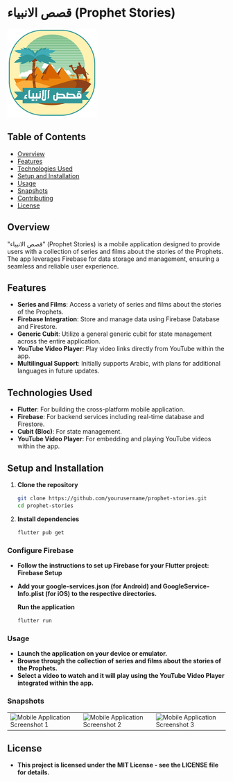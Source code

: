 # قصص الانبياء (Prophet Stories)

![App Screenshot](assets/images/icon.png)

## Table of Contents
- [Overview](#overview)
- [Features](#features)
- [Technologies Used](#technologies-used)
- [Setup and Installation](#setup-and-installation)
- [Usage](#usage)
- [Snapshots](#snapshots)
- [Contributing](#contributing)
- [License](#license)

## Overview
"قصص الانبياء" (Prophet Stories) is a mobile application designed to provide users with a collection of series and films about the stories of the Prophets. The app leverages Firebase for data storage and management, ensuring a seamless and reliable user experience.

## Features
- **Series and Films**: Access a variety of series and films about the stories of the Prophets.
- **Firebase Integration**: Store and manage data using Firebase Database and Firestore.
- **Generic Cubit**: Utilize a general generic cubit for state management across the entire application.
- **YouTube Video Player**: Play video links directly from YouTube within the app.
- **Multilingual Support**: Initially supports Arabic, with plans for additional languages in future updates.

## Technologies Used
- **Flutter**: For building the cross-platform mobile application.
- **Firebase**: For backend services including real-time database and Firestore.
- **Cubit (Bloc)**: For state management.
- **YouTube Video Player**: For embedding and playing YouTube videos within the app.

## Setup and Installation
1. **Clone the repository**
   ```sh
   git clone https://github.com/yourusername/prophet-stories.git
   cd prophet-stories

2. **Install dependencies**
   ```sh
   flutter pub get

### Configure Firebase
- **Follow the instructions to set up Firebase for your Flutter project: Firebase Setup**
- **Add your google-services.json (for Android) and GoogleService-Info.plist (for iOS) to the respective directories.**

   **Run the application**
   ```sh
   flutter run

### Usage
- **Launch the application on your device or emulator.**
- **Browse through the collection of series and films about the stories of the Prophets.**
- **Select a video to watch and it will play using the YouTube Video Player integrated within the app.**

### Snapshots
<table>
  <tr>
    <td>
      <img src="images/1.png" alt="Mobile Application Screenshot 1" width="200"/>
    </td>
    <td>
      <img src="images/2.png" alt="Mobile Application Screenshot 2" width="200"/>
    </td>
    <td>
      <img src="images/3.png" alt="Mobile Application Screenshot 3" width="200"/>
    </td>
  </tr>
</table>


## License
- **This project is licensed under the MIT License - see the LICENSE file for details.**
